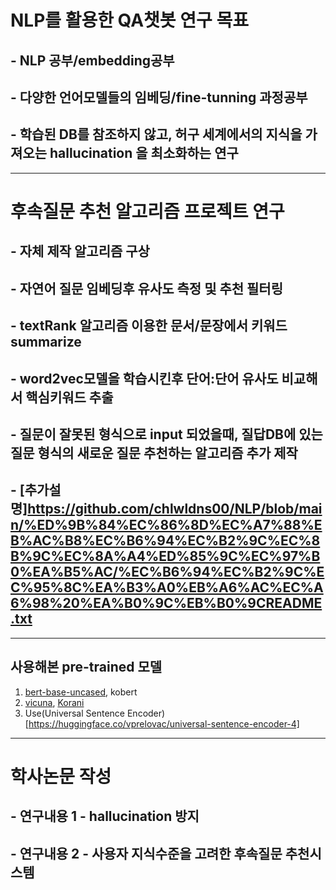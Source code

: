 # NLP를 활용한 QA챗봇 연구 목표
## - NLP 공부/embedding공부   
## - 다양한 언어모델들의 임베딩/fine-tunning 과정공부
## - 학습된 DB를 참조하지 않고, 허구 세계에서의 지식을 가져오는 hallucination 을 최소화하는 연구  
----------
# 후속질문 추천 알고리즘 프로젝트 연구
## - 자체 제작 알고리즘 구상
## - 자연어 질문 임베딩후 유사도 측정 및 추천 필터링  
## - textRank 알고리즘 이용한 문서/문장에서 키워드 summarize  
## - word2vec모델을 학습시킨후 단어:단어 유사도 비교해서 핵심키워드 추출 
## - 질문이 잘못된 형식으로 input 되었을때, 질답DB에 있는 질문 형식의 새로운 질문 추천하는 알고리즘 추가 제작 
## - [추가설명]https://github.com/chlwldns00/NLP/blob/main/%ED%9B%84%EC%86%8D%EC%A7%88%EB%AC%B8%EC%B6%94%EC%B2%9C%EC%8B%9C%EC%8A%A4%ED%85%9C%EC%97%B0%EA%B5%AC/%EC%B6%94%EC%B2%9C%EC%95%8C%EA%B3%A0%EB%A6%AC%EC%A6%98%20%EA%B0%9C%EB%B0%9CREADME.txt
-----------------
## 사용해본 pre-trained 모델
1. [bert-base-uncased](https://huggingface.co/bert-base-uncased), kobert
2. [vicuna](https://huggingface.co/lmsys/vicuna-13b-v1.5-16k), [Korani](https://huggingface.co/KRAFTON/KORani-v3-13B)
3. Use(Universal Sentence Encoder)[https://huggingface.co/vprelovac/universal-sentence-encoder-4]  
-------------------
# 학사논문 작성 
## - 연구내용 1 - hallucination 방지 
## - 연구내용 2 - 사용자 지식수준을 고려한 후속질문 추천시스템
